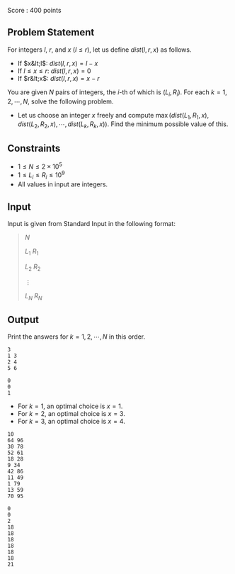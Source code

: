 Score : $400$ points

## Problem Statement

For integers $l$, $r$, and $x$ ($l \leq r$), let us define $dist(l,r,x)$ as follows.

- If $x&lt;l$: $dist(l,r,x)=l-x$
- If $l \leq x \leq r$: $dist(l,r,x)=0$
- If $r&lt;x$: $dist(l,r,x)=x-r$

You are given $N$ pairs of integers, the $i$-th of which is $(L_i,R_i)$.
For each $k=1,2,\cdots,N$, solve the following problem.

- Let us choose an integer $x$ freely and compute $\max(dist(L_1,R_1,x),dist(L_2,R_2,x),\cdots,dist(L_k,R_k,x))$.
Find the minimum possible value of this.

## Constraints

- $1 \leq N \leq 2 \times 10^5$
- $1 \leq L_i \leq R_i \leq 10^9$
- All values in input are integers.

## Input

Input is given from Standard Input in the following format:

> $N$
> 
> $L_1$ $R_1$
> 
> $L_2$ $R_2$
> 
> $\vdots$
> 
> $L_N$ $R_N$

## Output

Print the answers for $k=1,2,\cdots,N$ in this order.

```input1
3
1 3
2 4
5 6
```

```output1
0
0
1
```

- For $k=1$, an optimal choice is $x=1$.
- For $k=2$, an optimal choice is $x=3$.
- For $k=3$, an optimal choice is $x=4$.

```input2
10
64 96
30 78
52 61
18 28
9 34
42 86
11 49
1 79
13 59
70 95
```

```output2
0
0
2
18
18
18
18
18
18
21
```